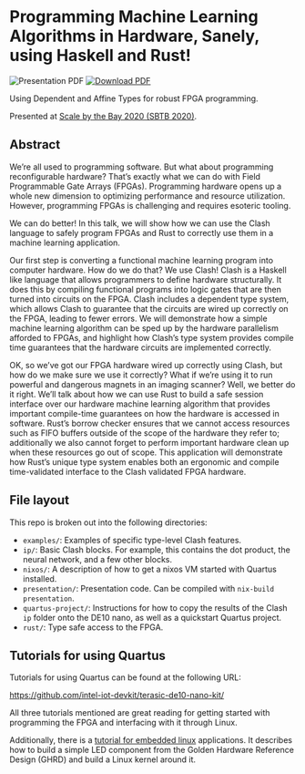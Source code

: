 # Programming Machine Learning Algorithms in Hardware, Sanely, using Haskell and Rust!

![Presentation PDF](https://github.com/ryanorendorff/sbtb-2020-type-safe-fpga/workflows/Presentation%20PDF/badge.svg)
[![Download PDF](https://img.shields.io/badge/-Download%20PDF-blue)](https://github.com/ryanorendorff/sbtb-2020-type-safe-fpga/raw/gh-pages/SBTB-2020-Type-Safe-FPGA.pdf)

Using Dependent and Affine Types for robust FPGA programming.

Presented at [Scale by the Bay 2020 (SBTB
2020)](https://scalebythebay2020.sched.com/event/e55t/programming-machine-learning-algorithms-in-hardware-sanely-using-haskell-and-rust).


## Abstract

We’re all used to programming software. But what about programming
reconfigurable hardware? That’s exactly what we can do with Field Programmable
Gate Arrays (FPGAs). Programming hardware opens up a whole new dimension to
optimizing performance and resource utilization. However, programming FPGAs is
challenging and requires esoteric tooling.

We can do better! In this talk, we will show how we can use the Clash language
to safely program FPGAs and Rust to correctly use them in a machine learning
application.

Our first step is converting a functional machine learning program into
computer hardware. How do we do that? We use Clash! Clash is a Haskell like
language that allows programmers to define hardware structurally. It does this
by compiling functional programs into logic gates that are then turned into
circuits on the FPGA. Clash includes a dependent type system, which allows
Clash to guarantee that the circuits are wired up correctly on the FPGA,
leading to fewer errors.  We will demonstrate how a simple machine learning
algorithm can be sped up by the hardware parallelism afforded to FPGAs, and
highlight how Clash’s type system provides compile time guarantees that the
hardware circuits are implemented correctly.

OK, so we’ve got our FPGA hardware wired up correctly using Clash, but how do
we make sure we use it correctly? What if we’re using it to run powerful and
dangerous magnets in an imaging scanner? Well, we better do it right. We’ll
talk about how we can use Rust to build a safe session interface over our
hardware machine learning algorithm that provides important compile-time
guarantees on how the hardware is accessed in software. Rust’s borrow checker
ensures that we cannot access resources such as FIFO buffers outside of the
scope of the hardware they refer to; additionally we also cannot forget to
perform important hardware clean up when these resources go out of scope. This
application will demonstrate how Rust’s unique type system enables both an
ergonomic and compile time-validated interface to the Clash validated FPGA
hardware.


## File layout

This repo is broken out into the following directories:

- `examples/`: Examples of specific type-level Clash features.
- `ip/`: Basic Clash blocks. For example, this contains the dot product, the
  neural network, and a few other blocks.
- `nixos/`: A description of how to get a nixos VM started with Quartus installed.
- `presentation/`: Presentation code. Can be compiled with `nix-build presentation`.
- `quartus-project/`: Instructions for how to copy the results of the Clash
  `ip` folder onto the DE10 nano, as well as a quickstart Quartus project.
- `rust/`: Type safe access to the FPGA.

## Tutorials for using Quartus

Tutorials for using Quartus can be found at the following URL:

https://github.com/intel-iot-devkit/terasic-de10-nano-kit/

All three tutorials mentioned are great reading for getting started with
programming the FPGA and interfacing with it through Linux.

Additionally, there is a [tutorial for embedded
linux](https://bitlog.it/20170820_building_embedded_linux_for_the_terasic_de10-nano.html)
applications. It describes how to build a simple LED component from the Golden
Hardware Reference Design (GHRD) and build a Linux kernel around it.


<!-- References -->
[quartus]: https://fpgasoftware.intel.com/?edition=lite
[vmware-fusion]: https://www.vmware.com/products/fusion/fusion-evaluation.html
